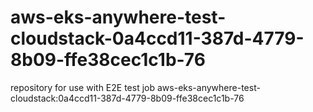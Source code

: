 # aws-eks-anywhere-test-cloudstack-0a4ccd11-387d-4779-8b09-ffe38cec1c1b-76
repository for use with E2E test job aws-eks-anywhere-test-cloudstack:0a4ccd11-387d-4779-8b09-ffe38cec1c1b-76
